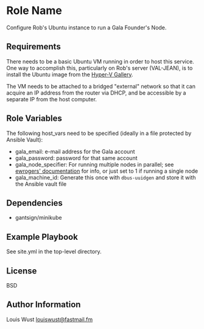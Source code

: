Role Name
=========

Configure Rob's Ubuntu instance to run a Gala Founder's Node.

Requirements
------------

There needs to be a basic Ubuntu VM running in order to host this
service. One way to accomplish this, particularly on Rob's server
(VAL-JEAN), is to install the Ubuntu image from the [Hyper-V
Gallery][1].

The VM needs to be attached to a bridged "external" network so that it
can acquire an IP address from the router via DHCP, and be accessible
by a separate IP from the host computer.

[1]: https://docs.microsoft.com/en-us/virtualization/community/team-blog/2017/20170726-hyper-v-virtual-machine-gallery-and-networking-improvements

Role Variables
--------------

The following host_vars need to be specified (ideally in a file
protected by Ansible Vault):

* gala_email: e-mail address for the Gala account
* gala_password: password for that same account
* gala_node_specifier: For running multiple nodes in parallel; see
  [ewrogers' documentation][2] for info, or just set to 1 if running
  a single node
* gala_machine_id: Generate this once with `dbus-uuidgen` and store it
  with the Ansible vault file

[2]: https://github.com/ewrogers/gala-docker

Dependencies
------------

* gantsign/minikube

Example Playbook
----------------

See site.yml in the top-level directory.

License
-------

BSD

Author Information
------------------

Louis Wust <louiswust@fastmail.fm>
